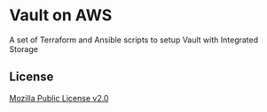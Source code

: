 # Vault on AWS

A set of Terraform and Ansible scripts to setup Vault with Integrated Storage

## License

[Mozilla Public License v2.0](./LICENSE)
